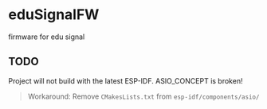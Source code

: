 # eduSignalFW
firmware for edu signal

## TODO
Project will not build with the latest ESP-IDF.
ASIO_CONCEPT is broken!
> Workaround: Remove `CMakesLists.txt` from `esp-idf/components/asio/`
